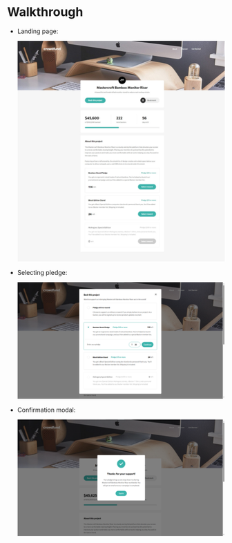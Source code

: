 # **Walkthrough**

- Landing page:

  <img src='./src/assets/images/landing-desktop.jpeg'/>

- Selecting pledge:

  <img src='./src/assets/images/pledges-desktop.png'/>

- Confirmation modal:

  <img src='./src/assets/images/confirmation-desktop.png'/>
